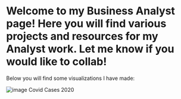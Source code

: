 # Welcome to my Business Analyst page! Here you will find various projects and resources for my Analyst work. Let me know if you would like to collab!


Below you will find some visualizations I have made:


![image](https://github.com/zeshawnahmed/IT-Business-Analyst-Work/assets/3903498/42af4286-d6d7-4098-9c4d-4b4a6460728a)
Covid Cases 2020
